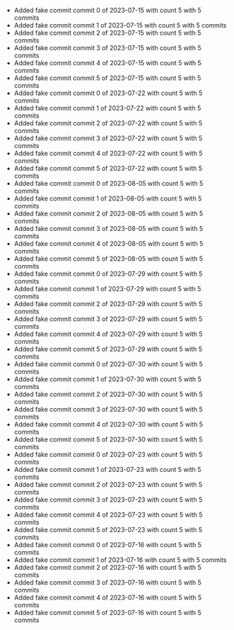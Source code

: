 - Added fake commit commit 0 of 2023-07-15 with count 5 with 5 commits
- Added fake commit commit 1 of 2023-07-15 with count 5 with 5 commits
- Added fake commit commit 2 of 2023-07-15 with count 5 with 5 commits
- Added fake commit commit 3 of 2023-07-15 with count 5 with 5 commits
- Added fake commit commit 4 of 2023-07-15 with count 5 with 5 commits
- Added fake commit commit 5 of 2023-07-15 with count 5 with 5 commits
- Added fake commit commit 0 of 2023-07-22 with count 5 with 5 commits
- Added fake commit commit 1 of 2023-07-22 with count 5 with 5 commits
- Added fake commit commit 2 of 2023-07-22 with count 5 with 5 commits
- Added fake commit commit 3 of 2023-07-22 with count 5 with 5 commits
- Added fake commit commit 4 of 2023-07-22 with count 5 with 5 commits
- Added fake commit commit 5 of 2023-07-22 with count 5 with 5 commits
- Added fake commit commit 0 of 2023-08-05 with count 5 with 5 commits
- Added fake commit commit 1 of 2023-08-05 with count 5 with 5 commits
- Added fake commit commit 2 of 2023-08-05 with count 5 with 5 commits
- Added fake commit commit 3 of 2023-08-05 with count 5 with 5 commits
- Added fake commit commit 4 of 2023-08-05 with count 5 with 5 commits
- Added fake commit commit 5 of 2023-08-05 with count 5 with 5 commits
- Added fake commit commit 0 of 2023-07-29 with count 5 with 5 commits
- Added fake commit commit 1 of 2023-07-29 with count 5 with 5 commits
- Added fake commit commit 2 of 2023-07-29 with count 5 with 5 commits
- Added fake commit commit 3 of 2023-07-29 with count 5 with 5 commits
- Added fake commit commit 4 of 2023-07-29 with count 5 with 5 commits
- Added fake commit commit 5 of 2023-07-29 with count 5 with 5 commits
- Added fake commit commit 0 of 2023-07-30 with count 5 with 5 commits
- Added fake commit commit 1 of 2023-07-30 with count 5 with 5 commits
- Added fake commit commit 2 of 2023-07-30 with count 5 with 5 commits
- Added fake commit commit 3 of 2023-07-30 with count 5 with 5 commits
- Added fake commit commit 4 of 2023-07-30 with count 5 with 5 commits
- Added fake commit commit 5 of 2023-07-30 with count 5 with 5 commits
- Added fake commit commit 0 of 2023-07-23 with count 5 with 5 commits
- Added fake commit commit 1 of 2023-07-23 with count 5 with 5 commits
- Added fake commit commit 2 of 2023-07-23 with count 5 with 5 commits
- Added fake commit commit 3 of 2023-07-23 with count 5 with 5 commits
- Added fake commit commit 4 of 2023-07-23 with count 5 with 5 commits
- Added fake commit commit 5 of 2023-07-23 with count 5 with 5 commits
- Added fake commit commit 0 of 2023-07-16 with count 5 with 5 commits
- Added fake commit commit 1 of 2023-07-16 with count 5 with 5 commits
- Added fake commit commit 2 of 2023-07-16 with count 5 with 5 commits
- Added fake commit commit 3 of 2023-07-16 with count 5 with 5 commits
- Added fake commit commit 4 of 2023-07-16 with count 5 with 5 commits
- Added fake commit commit 5 of 2023-07-16 with count 5 with 5 commits
